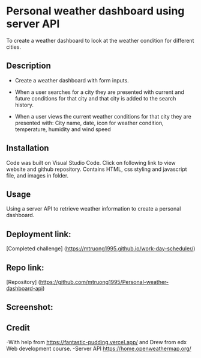 # Personal weather dashboard using server API
To create a weather dashboard to look at the weather condition for different cities.

## Description

* Create a weather dashboard with form inputs.

* When a user searches for a city they are presented with current and future conditions for that city and that city is added to the search history.

* When a user views the current weather conditions for that city they are presented with: City name, date, icon for weather condition, temperature, humidity and wind speed

## Installation
Code was built on Visual Studio Code.
Click on following link to view website and github repository. Contains HTML, css styling and javascript file, and images in folder.

## Usage
Using a server API to retrieve weather information to create a personal dashboard.

## Deployment link:
[Completed challenge] (https://mtruong1995.github.io/work-day-scheduler/)

## Repo link:
[Repository] (https://github.com/mtruong1995/Personal-weather-dashboard-api)

## Screenshot:



## Credit

-With help from https://fantastic-pudding.vercel.app/ and Drew from edx Web development course.
-Server API https://home.openweathermap.org/ 

